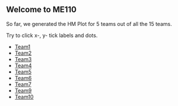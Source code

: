 ## Welcome to ME110



So far, we generated the HM Plot for 5 teams out of all the 15 teams. 

Try to click x-, y- tick labels and dots.

* [Team1](./pages_2/team1.html)
* [Team2](./pages_2/team2.html)
* [Team3](./pages_2/team3.html)
* [Team4](./pages_2/team4.html)
* [Team5](./pages_2/team5.html)
* [Team6](./pages_2/team6.html)
* [Team7](./pages_2/team7.html)
* [Team9](./pages_2/team9.html)
* [Team10](./pages_2/team10.html)